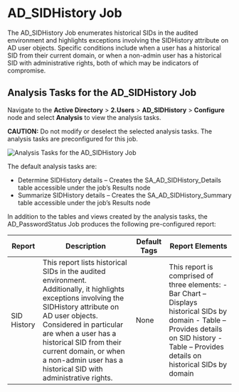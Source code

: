 # AD_SIDHistory Job

The AD_SIDHistory Job enumerates historical SIDs in the audited environment and highlights
exceptions involving the SIDHistory attribute on AD user objects. Specific conditions include when a
user has a historical SID from their current domain, or when a non-admin user has a historical SID
with administrative rights, both of which may be indicators of compromise.

## Analysis Tasks for the AD_SIDHistory Job

Navigate to the **Active Directory** > **2.Users** > **AD_SIDHistory** > **Configure** node and
select **Analysis** to view the analysis tasks.

**CAUTION:** Do not modify or deselect the selected analysis tasks. The analysis tasks are
preconfigured for this job.

![Analysis Tasks for the AD_SIDHistory Job](/img/product_docs/accessanalyzer/11.6/solutions/activedirectory/users/sidhistoryanalysis.webp)

The default analysis tasks are:

- Determine SIDHistory details – Creates the SA_AD_SIDHistory_Details table accessible under the
  job’s Results node
- Summarize SIDHistory details – Creates the SA_AD_SIDHistory_Summary table accessible under the
  job’s Results node

In addition to the tables and views created by the analysis tasks, the AD_PasswordStatus Job
produces the following pre-configured report:

| Report      | Description                                                                                                                                                                                                                                                                                                                    | Default Tags | Report Elements                                                                                                                                                                                |
| ----------- | ------------------------------------------------------------------------------------------------------------------------------------------------------------------------------------------------------------------------------------------------------------------------------------------------------------------------------ | ------------ | ---------------------------------------------------------------------------------------------------------------------------------------------------------------------------------------------- |
| SID History | This report lists historical SIDs in the audited environment. Additionally, it highlights exceptions involving the SIDHistory attribute on AD user objects. Considered in particular are when a user has a historical SID from their current domain, or when a non-admin user has a historical SID with administrative rights. | None         | This report is comprised of three elements: - Bar Chart – Displays historical SIDs by domain - Table – Provides details on SID history - Table – Provides details on historical SIDs by domain |
